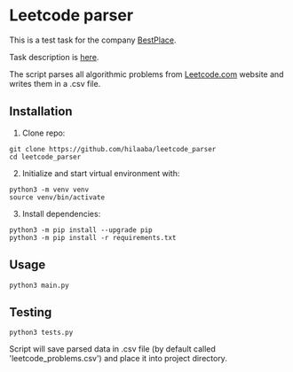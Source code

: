 # Leetcode parser

This is a test task for the company [BestPlace](https://bestplace.ai/).

Task description is [here](bestplace_leetcode.pdf).

The script parses all algorithmic problems from [Leetcode.com](https://leetcode.com/problemset/algorithms/) website and writes them in a .csv file.

## Installation

1) Clone repo:

```console
git clone https://github.com/hilaaba/leetcode_parser
cd leetcode_parser
```

2) Initialize and start virtual environment with:

```console
python3 -m venv venv
source venv/bin/activate
```

3) Install dependencies:

```console
python3 -m pip install --upgrade pip
python3 -m pip install -r requirements.txt
```

## Usage

```console
python3 main.py
```

## Testing

```console
python3 tests.py
```

Script will save parsed data in .csv file (by default called 'leetcode_problems.csv') and place it into project directory.
